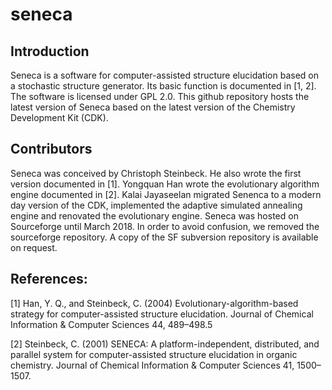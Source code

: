 # seneca
## Introduction
Seneca is a software for computer-assisted structure elucidation based on a stochastic structure generator. Its basic function is documented in 
[1, 2].
The software is licensed under GPL 2.0.
This github repository hosts the latest version of Seneca based on the latest version of the Chemistry Development Kit (CDK).

## Contributors

Seneca was conceived by Christoph Steinbeck. He also wrote the first version documented in [1]. Yongquan Han wrote the evolutionary algorithm engine documented in [2]. Kalai Jayaseelan migrated Senenca to a modern day version of the CDK, implemented the adaptive simulated annealing engine and renovated the evolutionary engine. Seneca was hosted on Sourceforge until March 2018. In order to avoid confusion, we removed the sourceforge repository. A copy of the SF subversion repository is available on request.  

## References:
[1] Han, Y. Q., and Steinbeck, C. (2004) Evolutionary-algorithm-based strategy for computer-assisted structure elucidation. Journal of Chemical Information & Computer Sciences 44, 489–498.5

[2] Steinbeck, C. (2001) SENECA: A platform-independent, distributed, and parallel system for computer-assisted structure elucidation in organic chemistry. Journal of Chemical Information & Computer Sciences 41, 1500–1507.
